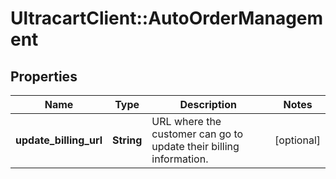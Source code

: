 # UltracartClient::AutoOrderManagement

## Properties
Name | Type | Description | Notes
------------ | ------------- | ------------- | -------------
**update_billing_url** | **String** | URL where the customer can go to update their billing information. | [optional] 


